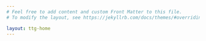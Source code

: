 ```yaml
---
# Feel free to add content and custom Front Matter to this file.
# To modify the layout, see https://jekyllrb.com/docs/themes/#overriding-theme-defaults

layout: ttg-home
---
```

